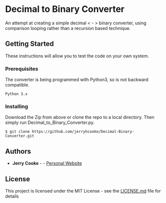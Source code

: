 # Decimal to Binary Converter

An attempt at creating a simple decimal < - > binary converter, using comparison looping rather than a recursion based technique.

## Getting Started

These instructions will allow you to test the code on your own system.

### Prerequisites

The converter is being programmed with Python3, so is not backward compatible. 

```
Python 3.x
```

### Installing

Download the Zip from above or clone the repo to a local directory. Then simply run Decimal_to_Binary_Converter.py.

```
$ git clone https://github.com/jerryhcooke/Decimal-Binary-Converter.git
```

## Authors

* **Jerry Cooke** - - [Personal Website](http://www.jerryhcooke.com)

## License

This project is licensed under the MIT License - see the [LICENSE.md](LICENSE.md) file for details
